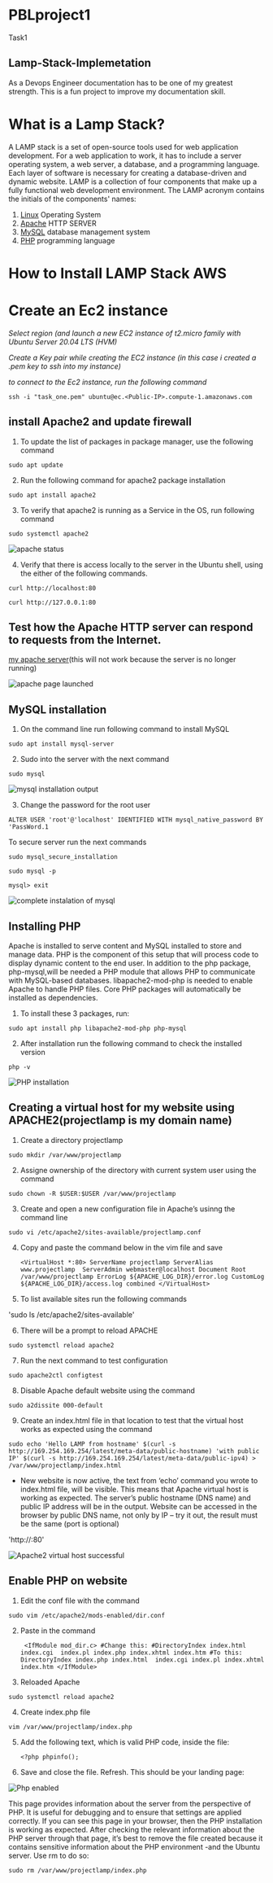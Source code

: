 # PBLproject1
Task1
## Lamp-Stack-Implemetation
As a Devops Engineer documentation has to be one of my greatest strength.
This is a fun project  to improve my documentation skill.
# What is a Lamp Stack?

A LAMP stack is a set of open-source tools used for web application development.
For a web application to work, it has to include a server operating system, a web server, a database, and a programming language.
Each layer of software is necessary for creating a database-driven and dynamic website.
LAMP is a collection of four components that make up a fully functional web development environment. The LAMP acronym contains the initials of the components' names:

1. [Linux](https://phoenixnap.com/glossary/what-is-linux) Operating System
2. [Apache](https://phoenixnap.com/kb/nginx-vs-apache) HTTP SERVER
3. [MySQL](https://phoenixnap.com/kb/install-mysql-ubuntu-20-04) database management system
4. [PHP](https://phoenixnap.com/kb/check-php-version) programming language 

# How to Install LAMP Stack AWS

# Create an Ec2 instance 
*Select region (and launch a new EC2 instance of t2.micro family with Ubuntu Server 20.04 LTS (HVM)*

*Create a Key pair while creating the EC2 instance (in this case i created a .pem key to ssh into my instance)*

*to connect to the Ec2 instance, run the following command*

`ssh -i "task_one.pem" ubuntu@ec.<Public-IP>.compute-1.amazonaws.com`

## install Apache2 and update firewall

1. To update the list of packages in package manager, use the following command 

`sudo apt update`

2. Run the following command for apache2 package installation 

`sudo apt install apache2`

3. To verify that apache2 is running as a Service in the OS, run following command

`sudo systemctl apache2`

![apache status](./images/apache_status.png)

4.  Verify that there is  access locally to the server in the Ubuntu shell, using the either of the following commands.

`curl http://localhost:80` 

`curl http://127.0.0.1:80`

## Test how the Apache HTTP server can respond to requests from the Internet.

[my apache server](http://3.83.230.3:80)(this will not work because the server is no longer running)

![apache page launched ](./images/apache_default%20page.png)

## MySQL installation 
1. On the command line run following command to install MySQL

`sudo apt install mysql-server`

2. Sudo into the server with the next command

 `sudo mysql`

 ![mysql installation output](./images/mysql_installation.png)

3. Change the password for the root user

 `ALTER USER 'root'@'localhost' IDENTIFIED WITH mysql_native_password BY 'PassWord.1`

To secure server run the next commands

`sudo mysql_secure_installation`


`sudo mysql -p`

`mysql> exit`

![complete instalation of mysql](./images/mysql.png)

## Installing PHP 
 Apache is installed to serve content and MySQL installed to store and manage data. PHP is the component of this setup that will process code to display dynamic content to the end user. In addition to the php package,  php-mysql,will be needed a PHP module that allows PHP to communicate with MySQL-based databases.  libapache2-mod-php is needed to enable Apache to handle PHP files. Core PHP packages will automatically be installed as dependencies.

1.  To install these 3 packages, run:

`sudo apt install php libapache2-mod-php php-mysql`

2. After installation run the following command to check the installed version 

`php -v`

![PHP installation](./images/php_installed.png)

## Creating a virtual host for my website using APACHE2(projectlamp is my domain name)

1.  Create a directory projectlamp

`sudo mkdir /var/www/projectlamp`

2. Assigne ownership of the directory with current system user using the command

`sudo chown -R $USER:$USER /var/www/projectlamp`

3. Create and open a new configuration file in Apache’s usinng the command line

`sudo vi /etc/apache2/sites-available/projectlamp.conf`

4. Copy and paste the command below in the vim file and save

    `<VirtualHost *:80>
       ServerName projectlamp
        ServerAlias www.projectlamp 
         ServerAdmin
         webmaster@localhost
         Document Root /var/www/projectlamp
       ErrorLog ${APACHE_LOG_DIR}/error.log
      CustomLog ${APACHE_LOG_DIR}/access.log combined
   </VirtualHost>`

5. To list available sites run the following commands

'sudo ls /etc/apache2/sites-available'

6. There will be a prompt  to reload APACHE

`sudo systemctl reload apache2`

7. Run the next command to test  configuration

`sudo apache2ctl configtest`

8. Disable Apache default website using the command

`sudo a2dissite 000-default`

9. Create an index.html file in that location to test that the virtual host works as expected using the command

`sudo echo 'Hello LAMP from hostname' $(curl -s http://169.254.169.254/latest/meta-data/public-hostname) 'with public IP' $(curl -s http://169.254.169.254/latest/meta-data/public-ipv4) > /var/www/projectlamp/index.html`

- New website is now active, the text from ‘echo’ command you wrote to index.html file, will be visible. This  means  that  Apache virtual host is working as expected.
The server’s public hostname (DNS name) and public IP address will be in the output. Website can be  accessed in the  browser by public DNS name, not only by IP – try it out, the result must be the same (port is optional)


'http://<Public-IP-Adress>:80'

![Apache2 virtual host successful](./images/virtual-hostapache2.png)

## Enable PHP on website

1.  Edit  the conf file with the command

`sudo vim /etc/apache2/mods-enabled/dir.conf`

2. Paste in the command

   ` <IfModule mod_dir.c>
     #Change this:
     #DirectoryIndex index.html index.cgi 
    index.pl index.php index.xhtml index.htm
    #To this:
    DirectoryIndex index.php index.html 
   index.cgi index.pl index.xhtml index.htm
    </IfModule>`

3. Reloaded Apache

`sudo systemctl reload apache2`

4. Create index.php file

`vim /var/www/projectlamp/index.php`

5. Add the following text, which is valid PHP code, inside the file:

                                       
    `<?php
   phpinfo();`

6. Save and close the file.  Refresh. This should be your  landing page:

![Php enabled](./images/webhost_php.png)

This page provides information about the server from the perspective of PHP. It is useful for debugging and to ensure that settings are applied correctly.
If you can see this page in your browser, then the PHP installation is working as expected.
After checking the relevant information about the PHP server through that page, it’s best to remove the file created because it contains sensitive information about the PHP environment -and the Ubuntu server.  Use rm to do so:

`sudo rm /var/www/projectlamp/index.php`

